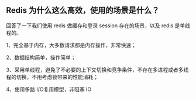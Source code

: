 ## Redis 为什么这么高效，使用的场景是什么？
回答了一下我们使用 redis 做缓存和登录 session 存在的场景，以及 redis 是单线程的。

1、完全基于内存，大多数请求都是内存操作，非常快速； 

2、数据结构简单，操作简单； 

3、采用单线程，避免了不必要的上下文切换和竞争条件，不存在多进程或者多线程的切换，不用考虑锁带来的性能消耗； 

4、使用多路 I/O复用模型，非阻塞 IO
##